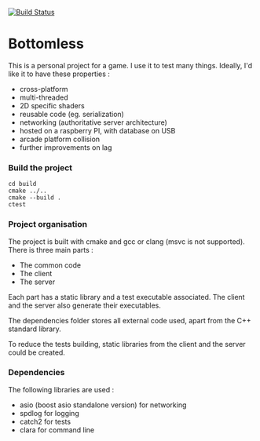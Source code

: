 
[![Build Status](https://travis-ci.org/Dwarfobserver/Bottomless.svg?branch=master)](https://travis-ci.org/Dwarfobserver/Bottomless)

# Bottomless

This is a personal project for a game.
I use it to test many things.
Ideally, I'd like it to have these properties :

 - cross-platform
 - multi-threaded
 - 2D specific shaders
 - reusable code (eg. serialization)
 - networking (authoritative server architecture)
 - hosted on a raspberry PI, with database on USB
 - arcade platform collision
 - further improvements on lag

### Build the project

```
cd build
cmake ../..
cmake --build .
ctest
```

### Project organisation

The project is built with cmake and gcc or clang (msvc is not supported).
There is three main parts :

 - The common code
 - The client
 - The server

Each part has a static library and a test executable associated.
The client and the server also generate their executables.

The dependencies folder stores all external code used, apart from the C++ standard library.

To reduce the tests building, static libraries from the client and the server could be created.

### Dependencies

The following libraries are used :

 - asio (boost asio standalone version) for networking
 - spdlog for logging
 - catch2 for tests
 - clara for command line
